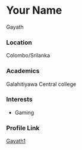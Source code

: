 # Your Name
Gayath
### Location

Colombo/Srilanka

### Academics

Galahitiyawa Central college

### Interests

- Gaming

### Profile Link

[Gayath1](https://github.com/Gayath1)
